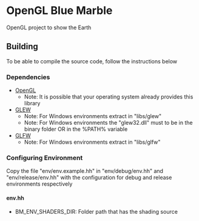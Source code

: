 # OpenGL Blue Marble
OpenGL project to show the Earth

## Building
To be able to compile the source code, follow the instructions below

### Dependencies
* [OpenGL](https://www.opengl.org)
  * Note: It is possible that your operating system already provides this library
* [GLEW](http://glew.sourceforge.net)
  * Note: For Windows environments extract in "libs/glew"
  * Note: For Windows environments the "glew32.dll" must to be in the binary folder OR in the %PATH% variable
* [GLFW](https://www.glfw.org)
  * Note: For Windows environments extract in "libs/glfw"

### Configuring Environment
Copy the file "env/env.example.hh" in "env/debug/env.hh" and "env/release/env.hh" with the configuration for debug and release environments respectively

#### env.hh
* BM_ENV_SHADERS_DIR: Folder path that has the shading source
